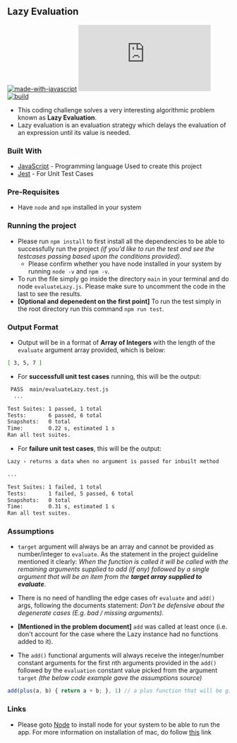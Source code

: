 ## Lazy Evaluation

[![made-with-javascript](https://img.shields.io/badge/Made%20with-JavaScript-ffff00.svg)](https://developer.mozilla.org/en-US/docs/Web/JavaScript)
[![GitHub license](https://badgen.net/github/license/Naereen/Strapdown.js)](https://github.com/Naereen/StrapDown.js/blob/master/LICENSE)
[![build](https://img.shields.io/appveyor/build/gruntjs/grunt)](https://pub.dev/packages/flutter_bounce#-analysis-tab-)

- This coding challenge solves a very interesting algorithmic problem known as **Lazy Evaluation**.
- Lazy evaluation is an evaluation strategy which delays the evaluation of an expression until its value is needed.

### Built With

- [JavaScript](https://developer.mozilla.org/en-US/docs/Web/JavaScript) - Programming language Used to create this project
- [Jest](https://jestjs.io/) - For Unit Test Cases

### Pre-Requisites

- Have `node` and `npm` installed in your system

### Running the project

- Please run `npm install` to first install all the dependencies to be able to successfully run the project _(if you'd like to run the test and see the testcases passing based upon the conditions provided)_.
  - Please confirm whether you have node installed in your system by running `node -v` and `npm -v`.
- To run the file simply go inside the directory `main` in your terminal and do node `evaluateLazy.js`. Please make sure to uncomment the code in the last to see the results.
- **[Optional and depenedent on the first point]** To run the test simply in the root directory run this command `npm run test`.

### Output Format

- Output will be in a format of **Array of Integers** with the length of the `evaluate` argument array provided, which is below:

```bash
[ 3, 5, 7 ]
```

- For **successfull unit test cases** running, this will be the output:

```bash
 PASS  main/evaluateLazy.test.js
  ...

Test Suites: 1 passed, 1 total
Tests:       6 passed, 6 total
Snapshots:   0 total
Time:        0.22 s, estimated 1 s
Ran all test suites.
```

- For **failure unit test cases**, this will be the output:

```bash
Lazy › returns a data when no argument is passed for inbuilt method

...

Test Suites: 1 failed, 1 total
Tests:       1 failed, 5 passed, 6 total
Snapshots:   0 total
Time:        0.31 s, estimated 1 s
Ran all test suites.
```

### Assumptions

- `target` argument will always be an array and cannot be provided as number/integer to `evaluate`. As the statement in the project guideline mentioned it clearly: _When the function is called it will be called with the remaining arguments supplied to add (if any) followed by a single argument that will be an item from the **target array supplied to evaluate**_.

- There is no need of handling the edge cases ofr `evaluate` and `add()` args, following the documents statement: _Don't be defensive about the degenerate cases (E.g. bad / missing arguments)_.

- **[Mentioned in the problem document]** `add` was called at least once (i.e. don't account for the case where the Lazy instance had no functions added to it).
- The `add()` functional arguments will always receive the integer/number constant arguments for the first nth arguments provided in the `add()` followed by the `evaluation` constant value picked from the argument `target` _(the below code example gave the assumptions source)_

```javascript
add(plus(a, b) { return a + b; }, 1) // a plus function that will be given 1 as its first argument
```

### Links

- Please goto [Node](https://nodejs.org/en/download/) to install node for your system to be able to run the app. For more information on installation of mac, do follow [this](https://nodejs.org/en/download/package-manager/) link
